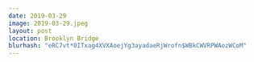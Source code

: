 ```yaml
---
date: 2019-03-29
image: 2019-03-29.jpeg
layout: post
location: Brooklyn Bridge
blurhash: "eRC7vt*0ITxag4XVXAoejYg3ayadaeRjWrofn$WBkCWVRPWAozWCoM"
---
```



